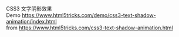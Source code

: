 CSS3 文字阴影效果  
Demo https://www.html5tricks.com/demo/css3-text-shadow-animation/index.html  
from https://www.html5tricks.com/css3-text-shadow-animation.html
